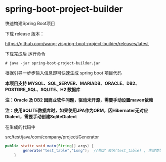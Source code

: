 # spring-boot-project-builder

快速构建Spring Boot项目

下载 release 版本：

https://github.com/wang-y/spring-boot-project-builder/releases/latest

下载完成后 运行命令
```
# java -jar spring-boot-project-builder.jar
```
根据引导一步步输入信息即可快速生成 spring boot 项目代码

**本项目支持 MYSQL、SQL_SERVER、MARIADB、ORACLE、DB2、POSTGRE_SQL、SQLITE、H2 数据库**

**注：Oracle 及 DB2 因商业软件问题，驱动未开源，需要手动设置maven依赖**

**注：使用SQLITE数据库时，如果使用JPA作为ORM，因Hibernater无对应Dialect，需要手动创建SqliteDialect**

在生成的代码中

src/test/java/com/company/project/Generator

```java
public static void main(String[] args) {
        generate("test_table","Long");  //指定 表名(test_table) , 主键类型(Long)    生成对应表的model/repository/service/web代码
    }
```